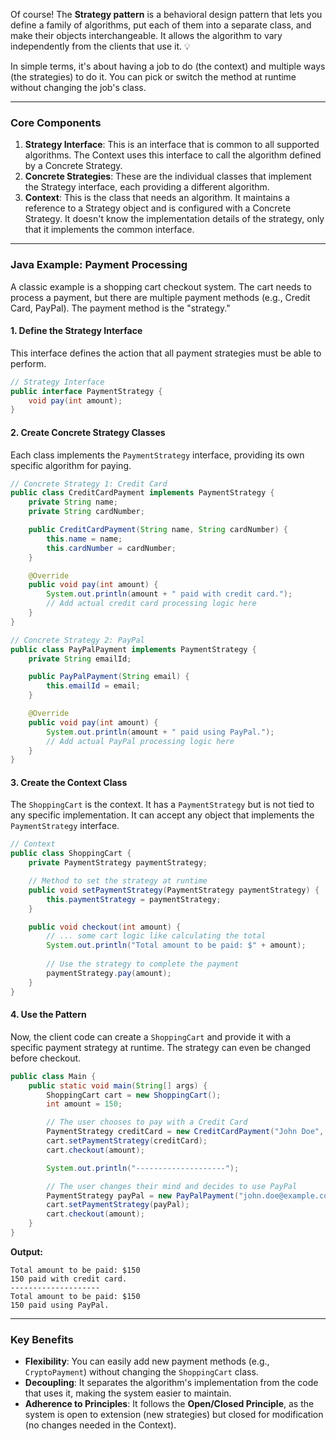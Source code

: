 Of course\! The **Strategy pattern** is a behavioral design pattern that lets you define a family of algorithms, put each of them into a separate class, and make their objects interchangeable. It allows the algorithm to vary independently from the clients that use it. 💡

In simple terms, it's about having a job to do (the context) and multiple ways (the strategies) to do it. You can pick or switch the method at runtime without changing the job's class.

-----

### Core Components

1.  **Strategy Interface**: This is an interface that is common to all supported algorithms. The Context uses this interface to call the algorithm defined by a Concrete Strategy.
2.  **Concrete Strategies**: These are the individual classes that implement the Strategy interface, each providing a different algorithm.
3.  **Context**: This is the class that needs an algorithm. It maintains a reference to a Strategy object and is configured with a Concrete Strategy. It doesn't know the implementation details of the strategy, only that it implements the common interface.

-----

### Java Example: Payment Processing

A classic example is a shopping cart checkout system. The cart needs to process a payment, but there are multiple payment methods (e.g., Credit Card, PayPal). The payment method is the "strategy."

#### 1\. Define the Strategy Interface

This interface defines the action that all payment strategies must be able to perform.

```java
// Strategy Interface
public interface PaymentStrategy {
    void pay(int amount);
}
```

#### 2\. Create Concrete Strategy Classes

Each class implements the `PaymentStrategy` interface, providing its own specific algorithm for paying.

```java
// Concrete Strategy 1: Credit Card
public class CreditCardPayment implements PaymentStrategy {
    private String name;
    private String cardNumber;

    public CreditCardPayment(String name, String cardNumber) {
        this.name = name;
        this.cardNumber = cardNumber;
    }

    @Override
    public void pay(int amount) {
        System.out.println(amount + " paid with credit card.");
        // Add actual credit card processing logic here
    }
}

// Concrete Strategy 2: PayPal
public class PayPalPayment implements PaymentStrategy {
    private String emailId;

    public PayPalPayment(String email) {
        this.emailId = email;
    }

    @Override
    public void pay(int amount) {
        System.out.println(amount + " paid using PayPal.");
        // Add actual PayPal processing logic here
    }
}
```

#### 3\. Create the Context Class

The `ShoppingCart` is the context. It has a `PaymentStrategy` but is not tied to any specific implementation. It can accept any object that implements the `PaymentStrategy` interface.

```java
// Context
public class ShoppingCart {
    private PaymentStrategy paymentStrategy;

    // Method to set the strategy at runtime
    public void setPaymentStrategy(PaymentStrategy paymentStrategy) {
        this.paymentStrategy = paymentStrategy;
    }

    public void checkout(int amount) {
        // ... some cart logic like calculating the total
        System.out.println("Total amount to be paid: $" + amount);
        
        // Use the strategy to complete the payment
        paymentStrategy.pay(amount);
    }
}
```

#### 4\. Use the Pattern

Now, the client code can create a `ShoppingCart` and provide it with a specific payment strategy at runtime. The strategy can even be changed before checkout.

```java
public class Main {
    public static void main(String[] args) {
        ShoppingCart cart = new ShoppingCart();
        int amount = 150;

        // The user chooses to pay with a Credit Card
        PaymentStrategy creditCard = new CreditCardPayment("John Doe", "1234567890123456");
        cart.setPaymentStrategy(creditCard);
        cart.checkout(amount);

        System.out.println("--------------------");

        // The user changes their mind and decides to use PayPal
        PaymentStrategy payPal = new PayPalPayment("john.doe@example.com");
        cart.setPaymentStrategy(payPal);
        cart.checkout(amount);
    }
}
```

**Output:**

```
Total amount to be paid: $150
150 paid with credit card.
--------------------
Total amount to be paid: $150
150 paid using PayPal.
```

-----

### Key Benefits

* **Flexibility**: You can easily add new payment methods (e.g., `CryptoPayment`) without changing the `ShoppingCart` class.
* **Decoupling**: It separates the algorithm's implementation from the code that uses it, making the system easier to maintain.
* **Adherence to Principles**: It follows the **Open/Closed Principle**, as the system is open to extension (new strategies) but closed for modification (no changes needed in the Context).